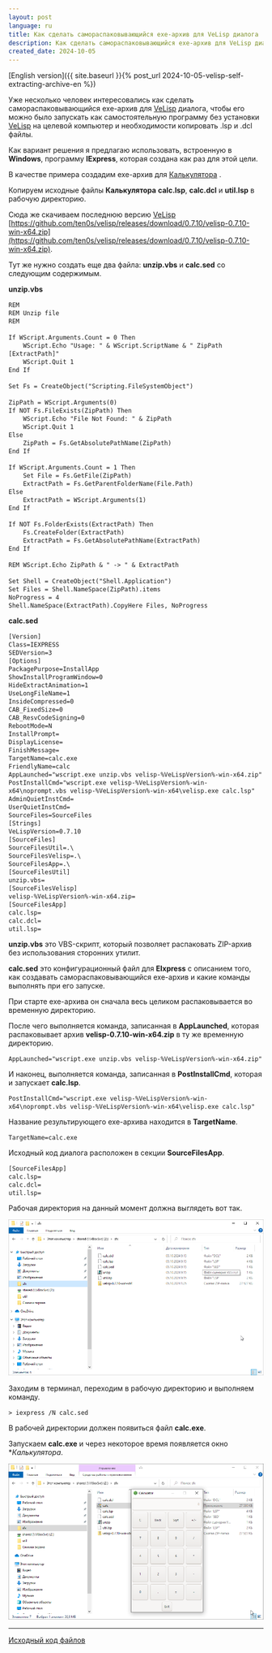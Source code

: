 ```yaml
---
layout: post
language: ru
title: Как сделать самораспаковывающийся exe-архив для VeLisp диалога
description: Как сделать самораспаковывающийся exe-архив для VeLisp диалога
created_date: 2024-10-05
---
```


[English version]({{ site.baseurl }}{% post_url 2024-10-05-velisp-self-extracting-archive-en %})

Уже несколько человек интересовались как сделать самораспаковывающийся exe-архив для
[VeLisp](https://github.com/ten0s/velisp) диалога, чтобы его можно было запускать
как самостоятельную программу без установки [VeLisp](https://github.com/ten0s/velisp)
на целевой компьютер и необходимости копировать .lsp и .dcl файлы.

Как вариант решения я предлагаю использовать, встроенную в **Windows**, программу **IExpress**,
которая создана как раз для этой цели.

В качестве примера создадим exe-архив для [Калькулятора](https://github.com/ten0s/velisp/blob/master/README-ru.md#%D0%B7%D0%B0%D0%BF%D1%83%D1%81%D0%BA%D0%B0%D0%B5%D0%BC-%D0%BA%D0%BE%D0%B4-%D0%B8%D0%B7-%D1%84%D0%B0%D0%B9%D0%BB%D0%B0)    .

Копируем исходные файлы **Калькулятора** **calc.lsp**, **calc.dcl** и **util.lsp** в рабочую директорию.

Сюда же скачиваем последнюю версию [VeLisp](https://github.com/ten0s/velisp) [https://github.com/ten0s/velisp/releases/download/0.7.10/velisp-0.7.10-win-x64.zip](https://github.com/ten0s/velisp/releases/download/0.7.10/velisp-0.7.10-win-x64.zip).

Тут же нужно создать еще два файла: **unzip.vbs** и **calc.sed** со следующим содержимым.

**unzip.vbs**

```visualbasic
REM
REM Unzip file
REM

If WScript.Arguments.Count = 0 Then
    WScript.Echo "Usage: " & WScript.ScriptName & " ZipPath [ExtractPath]"
    WScript.Quit 1
End If

Set Fs = CreateObject("Scripting.FileSystemObject")

ZipPath = WScript.Arguments(0)
If NOT Fs.FileExists(ZipPath) Then
    WScript.Echo "File Not Found: " & ZipPath
    WScript.Quit 1
Else
    ZipPath = Fs.GetAbsolutePathName(ZipPath)
End If

If WScript.Arguments.Count = 1 Then
    Set File = Fs.GetFile(ZipPath)
    ExtractPath = Fs.GetParentFolderName(File.Path)
Else
    ExtractPath = WScript.Arguments(1)
End If

If NOT Fs.FolderExists(ExtractPath) Then
    Fs.CreateFolder(ExtractPath)
    ExtractPath = Fs.GetAbsolutePathName(ExtractPath)
End If

REM WScript.Echo ZipPath & " -> " & ExtractPath

Set Shell = CreateObject("Shell.Application")
Set Files = Shell.NameSpace(ZipPath).items
NoProgress = 4
Shell.NameSpace(ExtractPath).CopyHere Files, NoProgress
```

**calc.sed**

```
[Version]
Class=IEXPRESS
SEDVersion=3
[Options]
PackagePurpose=InstallApp
ShowInstallProgramWindow=0
HideExtractAnimation=1
UseLongFileName=1
InsideCompressed=0
CAB_FixedSize=0
CAB_ResvCodeSigning=0
RebootMode=N
InstallPrompt=
DisplayLicense=
FinishMessage=
TargetName=calc.exe
FriendlyName=calc
AppLaunched="wscript.exe unzip.vbs velisp-%VeLispVersion%-win-x64.zip"
PostInstallCmd="wscript.exe velisp-%VeLispVersion%-win-x64\noprompt.vbs velisp-%VeLispVersion%-win-x64\velisp.exe calc.lsp"
AdminQuietInstCmd=
UserQuietInstCmd=
SourceFiles=SourceFiles
[Strings]
VeLispVersion=0.7.10
[SourceFiles]
SourceFilesUtil=.\
SourceFilesVelisp=.\
SourceFilesApp=.\
[SourceFilesUtil]
unzip.vbs=
[SourceFilesVelisp]
velisp-%VeLispVersion%-win-x64.zip=
[SourceFilesApp]
calc.lsp=
calc.dcl=
util.lsp=
```

**unzip.vbs** это VBS-скрипт, который позволяет распаковать ZIP-архив без использования сторонних утилит.

**calc.sed** это конфигурационный файл для **EIxpress** с описанием того, как создавать самораспаковывающийся exe-архив и какие команды выполнять при его запуске.

При старте exe-архива он сначала весь целиком распаковывается во временную директорию.

После чего выполняется команда, записанная в **AppLaunched**, которая распаковывает архив **velisp-0.7.10-win-x64.zip** в ту же временную директорию.

```
AppLaunched="wscript.exe unzip.vbs velisp-%VeLispVersion%-win-x64.zip"
```

И наконец, выполняется команда, записанная в **PostInstallCmd**, которая и запускает **calc.lsp**.

```
PostInstallCmd="wscript.exe velisp-%VeLispVersion%-win-x64\noprompt.vbs velisp-%VeLispVersion%-win-x64\velisp.exe calc.lsp"
```

Название результирующего exe-архива находится в **TargetName**.

```
TargetName=calc.exe
```

Исходный код диалога расположен в секции **SourceFilesApp**.

```
[SourceFilesApp]
calc.lsp=
calc.dcl=
util.lsp=
```

Рабочая директория на данный момент должна выглядеть вот так.

![Source Files Image](/assets/images/velisp-self-extracting-archive/source-files.png)

Заходим в терминал, переходим в рабочую директорию и выполняем команду.

```
> iexpress /N calc.sed
```

В рабочей директории должен появиться файл **calc.exe**.

Запускаем **calc.exe** и через некоторое время появляется окно **Калькулятора*.

![Calc App Started Image](/assets/images/velisp-self-extracting-archive/calc-app-started.png)

---

[Исходный код файлов](https://github.com/ten0s/blog-code/tree/main/velisp-self-extracting-archive)
